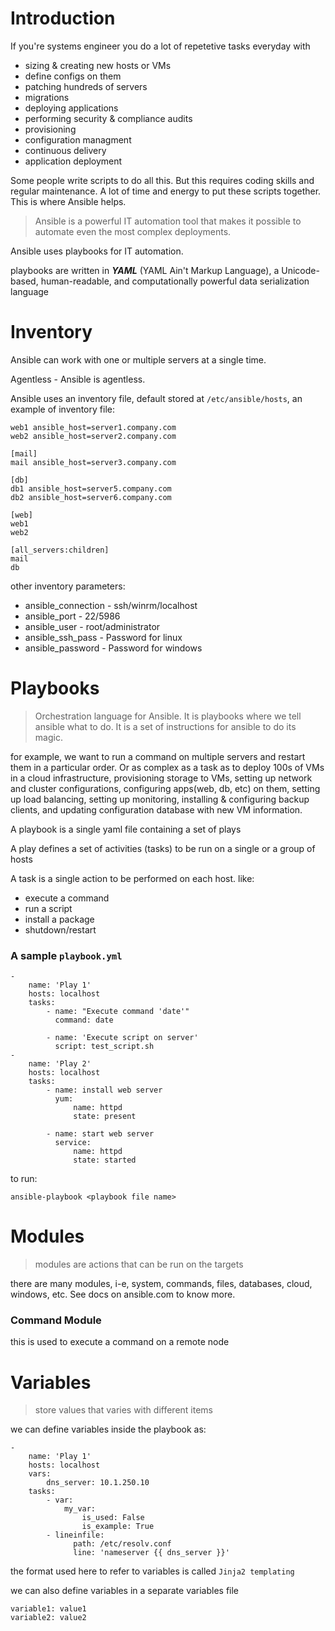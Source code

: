 # Introduction
If you're systems engineer you do a lot of repetetive tasks everyday with

* sizing & creating new hosts or VMs
* define configs on them
* patching hundreds of servers
* migrations
* deploying applications
* performing security & compliance audits
* provisioning
* configuration managment
* continuous delivery
* application deployment


Some people write scripts to do all this. But this requires coding skills and regular maintenance. A lot of time and energy to put these scripts together. This is where Ansible helps.

<blockquote>
Ansible is a powerful IT automation tool that makes it possible to automate even the most complex deployments.
</blockquote>

Ansible uses playbooks for IT automation.

playbooks are written in __*YAML*__ (YAML Ain't Markup Language), a Unicode-based, human-readable, and computationally powerful data serialization language

# Inventory
Ansible can work with one or multiple servers at a single time.

Agentless - Ansible is agentless.

Ansible uses an inventory file, default stored at `/etc/ansible/hosts`, an example of inventory file:

    web1 ansible_host=server1.company.com
    web2 ansible_host=server2.company.com

    [mail]
    mail ansible_host=server3.company.com

    [db]
    db1 ansible_host=server5.company.com
    db2 ansible_host=server6.company.com

    [web]
    web1
    web2

    [all_servers:children]
    mail
    db
other inventory parameters:
* ansible_connection - ssh/winrm/localhost
* ansible_port - 22/5986
* ansible_user - root/administrator
* ansible_ssh_pass - Password for linux
* ansible_password - Password for windows

# Playbooks
<blockquote>
Orchestration language for Ansible. It is playbooks where we tell ansible what to do. It is a set of instructions for ansible to do its magic.
</blockquote>

for example, we want to run a command on multiple servers and restart them in a particular order. Or as complex as a task as to deploy 100s of VMs in a cloud infrastructure, provisioning storage to VMs, setting up network and cluster configurations, configuring apps(web, db, etc) on them, setting up load balancing, setting up monitoring, installing & configuring backup clients, and updating configuration database with new VM information.

A playbook is a single yaml file containing a set of plays

A play defines a set of activities (tasks) to be run on a single or a group of hosts

A task is a single action to be performed on each host. like:
* execute a command
* run a script
* install a package
* shutdown/restart

### A sample `playbook.yml`
    -
        name: 'Play 1'
        hosts: localhost
        tasks:
            - name: "Execute command 'date'"
              command: date

            - name: 'Execute script on server'
              script: test_script.sh
    -
        name: 'Play 2'
        hosts: localhost
        tasks:
            - name: install web server
              yum:
                  name: httpd
                  state: present

            - name: start web server
              service:
                  name: httpd
                  state: started

to run:

    ansible-playbook <playbook file name>

# Modules

<blockquote>
modules are actions that can be run on the targets
</blockquote>

there are many modules, i-e, system, commands, files, databases, cloud, windows, etc. See docs on ansible.com to know more.

### Command Module
this is used to execute a command on a remote node


# Variables

<blockquote>
store values that varies with different items
</blockquote>

we can define variables inside the playbook as:

    -
        name: 'Play 1'
        hosts: localhost
        vars:
            dns_server: 10.1.250.10
        tasks:
            - var:
                my_var:
                    is_used: False
                    is_example: True
            - lineinfile:
                  path: /etc/resolv.conf
                  line: 'nameserver {{ dns_server }}'

the format used here to refer to variables is called `Jinja2 templating`

we can also define variables in a separate variables file

    variable1: value1
    variable2: value2
